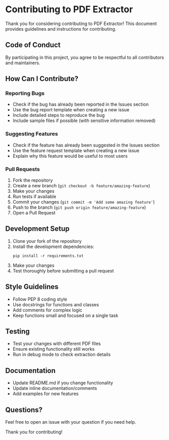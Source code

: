 # Contributing to PDF Extractor

Thank you for considering contributing to PDF Extractor! This document provides guidelines and instructions for contributing.

## Code of Conduct

By participating in this project, you agree to be respectful to all contributors and maintainers.

## How Can I Contribute?

### Reporting Bugs

- Check if the bug has already been reported in the Issues section
- Use the bug report template when creating a new issue
- Include detailed steps to reproduce the bug
- Include sample files if possible (with sensitive information removed)

### Suggesting Features

- Check if the feature has already been suggested in the Issues section
- Use the feature request template when creating a new issue
- Explain why this feature would be useful to most users

### Pull Requests

1. Fork the repository
2. Create a new branch (`git checkout -b feature/amazing-feature`)
3. Make your changes
4. Run tests if available
5. Commit your changes (`git commit -m 'Add some amazing feature'`)
6. Push to the branch (`git push origin feature/amazing-feature`)
7. Open a Pull Request

## Development Setup

1. Clone your fork of the repository
2. Install the development dependencies:
   ```
   pip install -r requirements.txt
   ```
3. Make your changes
4. Test thoroughly before submitting a pull request

## Style Guidelines

- Follow PEP 8 coding style
- Use docstrings for functions and classes
- Add comments for complex logic
- Keep functions small and focused on a single task

## Testing

- Test your changes with different PDF files
- Ensure existing functionality still works
- Run in debug mode to check extraction details

## Documentation

- Update README.md if you change functionality
- Update inline documentation/comments
- Add examples for new features

## Questions?

Feel free to open an issue with your question if you need help.

Thank you for contributing!
